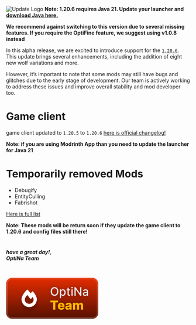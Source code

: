 ![Update Logo](https://github.com/OptiNa-Team/OptiNa-Reborn/blob/main/update_banners/hotfix_changelog_banner.png?raw=true)
**Note: 1.20.6 requires Java 21. Update your launcher and [download Java here.](https://www.oracle.com/in/java/technologies/downloads/)**

**We recommend against switching to this version due to several missing features. If you require the OptiFine feature, we suggest using v1.0.8 instead**

In this alpha release, we are excited to introduce support for the [`1.20.6`](https://minecraft.wiki/w/Java_Edition_1.20.6). This update brings several enhancements, including the addition of eight new wolf variations and more.

However, it’s important to note that some mods may still have bugs and glitches due to the early stage of development. Our team is actively working to address these issues and improve overall stability and mod developer too.

# Game client
game client updated to `1.20.5` to `1.20.6` [here is official changelog!](https://www.minecraft.net/en-us/article/minecraft-java-edition-1-20-6)

**Note: if you are using Modrinth App than you need to update the launcher for Java 21**

# Temporarily removed Mods
- Debugify
- EntityCulling
- Fabrishot

[Here is full list](https://github.com/OptiNa-Team/OptiNa-Reborn/blob/modpack-list/outdated-mods.md)

**Note: These mods will be return soon if they update the game client to 1.20.6 and config files still there!**
 #

***have a great day!,*** <br>
***OptiNa Team***

<br>

![OptiNa Team](https://raw.githubusercontent.com/NotAGanesh/OptiNa-Team/c834c07242f36d99bc07b4e6b1219cd71d7470e0/badges/cozy.svg)

